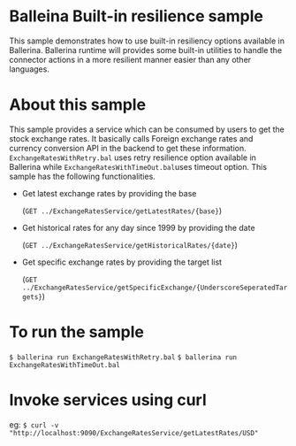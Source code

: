 # Balleina Built-in resilience sample
This sample demonstrates how to use built-in resiliency options available in Ballerina. 
Ballerina runtime will provides some built-in utilities to handle the connector actions in a more resilient manner easier than any other languages.


# About this sample
This sample provides a service which can be consumed by users to get the stock exchange rates. It basically calls Foreign exchange rates and currency conversion API in the backend to get these information.
`ExchangeRatesWithRetry.bal` uses retry resilience option available in Ballerina while `ExchangeRatesWithTimeOut.bal`uses timeout option.
This sample has the following functionalities.

* Get latest exchange rates by providing the base 

    (`GET ../ExchangeRatesService/getLatestRates/{base}`)
* Get historical rates for any day since 1999 by providing the date 
  
    (`GET ../ExchangeRatesService/getHistoricalRates/{date}`)
* Get specific exchange rates by providing the target list 
  
    (`GET ../ExchangeRatesService/getSpecificExchange/{UnderscoreSeperatedTargets}`)

# To run the sample
`$ ballerina run ExchangeRatesWithRetry.bal`
`$ ballerina run ExchangeRatesWithTimeOut.bal`

# Invoke services using curl
eg: `$ curl -v "http://localhost:9090/ExchangeRatesService/getLatestRates/USD"`
